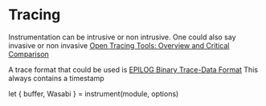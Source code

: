 # Tracing

Instrumentation can be intrusive or non intrusive. One could also say invasive or non invasive [Open Tracing Tools: Overview and Critical Comparison](https://arxiv.org/pdf/2207.06875.pdf)

A trace format that could be used is [EPILOG Binary Trace-Data Format](https://juser.fz-juelich.de/record/37836/files/ib-2004-06.pdf) This always contains a timestamp


let { buffer, Wasabi } = instrument(module, options)

